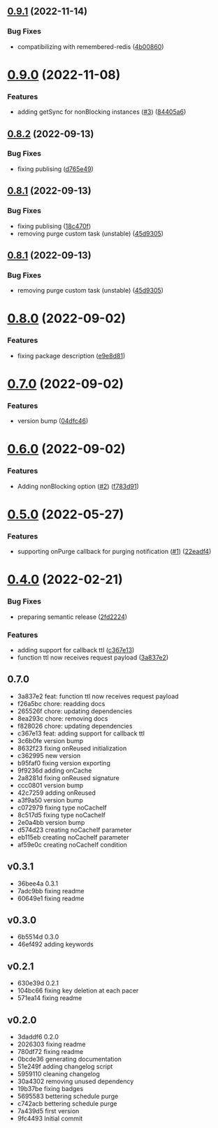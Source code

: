 ## [0.9.1](https://github.com/codibre/remembered/compare/v0.9.0...v0.9.1) (2022-11-14)


### Bug Fixes

* compatibilizing with remembered-redis ([4b00860](https://github.com/codibre/remembered/commit/4b00860a5bc7c973df3f00808944aa0bc1f40dec))

# [0.9.0](https://github.com/codibre/remembered/compare/v0.8.2...v0.9.0) (2022-11-08)


### Features

* adding getSync for nonBlocking instances ([#3](https://github.com/codibre/remembered/issues/3)) ([84405a6](https://github.com/codibre/remembered/commit/84405a667f91e37335de539d8bfe9a9815a5fbd7))

## [0.8.2](https://github.com/codibre/remembered/compare/v0.8.1...v0.8.2) (2022-09-13)


### Bug Fixes

* fixing publising ([d765e49](https://github.com/codibre/remembered/commit/d765e4948002e840d66dc0eb0ee46baa677cee48))

## [0.8.1](https://github.com/codibre/remembered/compare/v0.8.0...v0.8.1) (2022-09-13)


### Bug Fixes

* fixing publising ([18c470f](https://github.com/codibre/remembered/commit/18c470fe7513a69f724825e16c7a98dcd0ad1a82))
* removing purge custom task (unstable) ([45d9305](https://github.com/codibre/remembered/commit/45d9305aa91c26d32ee0c226633b7c598c960fb9))

## [0.8.1](https://github.com/codibre/remembered/compare/v0.8.0...v0.8.1) (2022-09-13)


### Bug Fixes

* removing purge custom task (unstable) ([45d9305](https://github.com/codibre/remembered/commit/45d9305aa91c26d32ee0c226633b7c598c960fb9))

# [0.8.0](https://github.com/codibre/remembered/compare/v0.7.0...v0.8.0) (2022-09-02)


### Features

* fixing package description ([e9e8d81](https://github.com/codibre/remembered/commit/e9e8d81e36201b8addceb830c86379a6dce469ee))

# [0.7.0](https://github.com/codibre/remembered/compare/v0.6.0...v0.7.0) (2022-09-02)


### Features

* version bump ([04dfc46](https://github.com/codibre/remembered/commit/04dfc462d1e51474951d6c8824258da26c86cdb1))

# [0.6.0](https://github.com/codibre/remembered/compare/v0.5.0...v0.6.0) (2022-09-02)


### Features

* Adding nonBlocking option ([#2](https://github.com/codibre/remembered/issues/2)) ([f783d91](https://github.com/codibre/remembered/commit/f783d91fa606ddcf43c84856743dc63a3632c95c))

# [0.5.0](https://github.com/codibre/remembered/compare/v0.4.0...v0.5.0) (2022-05-27)


### Features

* supporting onPurge callback for purging notification ([#1](https://github.com/codibre/remembered/issues/1)) ([22eadf4](https://github.com/codibre/remembered/commit/22eadf4071856bd9be80af5db29a85a15b8552b2))

# [0.4.0](https://github.com/codibre/remembered/compare/v0.3.1...v0.4.0) (2022-02-21)


### Bug Fixes

* preparing semantic release ([2fd2224](https://github.com/codibre/remembered/commit/2fd22246356b19a8da4a80b2ac051166f606e3a4))


### Features

* adding support for callback ttl ([c367e13](https://github.com/codibre/remembered/commit/c367e13f6543e4d30dd0ded741a11681183c32ae))
* function ttl now receives request payload ([3a837e2](https://github.com/codibre/remembered/commit/3a837e2ca228cb2e60bbaac9e067c5f4551683df))

## 0.7.0
* 3a837e2 feat: function ttl now receives request payload
* f26a5bc chore: readding docs
* 265526f chore: updating dependencies
* 8ea293c chore: removing docs
* f828026 chore: updating dependencies
* c367e13 feat: adding support for callback ttl
* 3c6b0fe version bump
* 8632f23 fixing onReused initialization
* c362995 new version
* b95faf0 fixing version exporting
* 9f9236d adding onCache
* 2a8281d fixing onReused signature
* ccc0801 version bump
* 42c7259 adding onReused
* a3f9a50 version bump
* c072979 fixing type noCacheIf
* 8c517d5 fixing type noCacheIf
* 2e0a4bb version bump
* d574d23 creating noCacheIf parameter
* eb115eb creating noCacheIf parameter
* af59e0c creating noCacheIf condition
## v0.3.1
* 36bee4a 0.3.1
* 7adc9bb fixing readme
* 60649e1 fixing readme
## v0.3.0
* 6b5514d 0.3.0
* 46ef492 adding keywords
## v0.2.1
* 630e39d 0.2.1
* 104bc66 fixing key deletion at each pacer
* 571ea14 fixing readme
## v0.2.0
* 3daddf6 0.2.0
* 2026303 fixing readme
* 780df72 fixing readme
* 0bcde36 generating documentation
* 51e249f adding changelog script
* 5959110 cleaning changelog
* 30a4302 removing unused dependency
* 19b37be fixing badges
* 5695583 bettering schedule purge
* c742acb bettering schedule purge
* 7a439d5 first version
* 9fc4493 Initial commit
